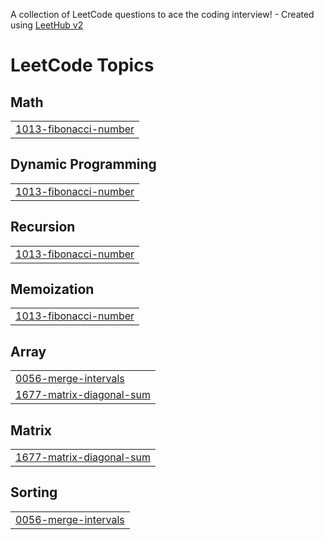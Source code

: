 A collection of LeetCode questions to ace the coding interview! - Created using [LeetHub v2](https://github.com/arunbhardwaj/LeetHub-2.0)
<!---LeetCode Topics Start-->
# LeetCode Topics
## Math
|  |
| ------- |
| [1013-fibonacci-number](https://github.com/Manoj-1022/leetcode/tree/master/1013-fibonacci-number) |
## Dynamic Programming
|  |
| ------- |
| [1013-fibonacci-number](https://github.com/Manoj-1022/leetcode/tree/master/1013-fibonacci-number) |
## Recursion
|  |
| ------- |
| [1013-fibonacci-number](https://github.com/Manoj-1022/leetcode/tree/master/1013-fibonacci-number) |
## Memoization
|  |
| ------- |
| [1013-fibonacci-number](https://github.com/Manoj-1022/leetcode/tree/master/1013-fibonacci-number) |
## Array
|  |
| ------- |
| [0056-merge-intervals](https://github.com/Manoj-1022/leetcode/tree/master/0056-merge-intervals) |
| [1677-matrix-diagonal-sum](https://github.com/Manoj-1022/leetcode/tree/master/1677-matrix-diagonal-sum) |
## Matrix
|  |
| ------- |
| [1677-matrix-diagonal-sum](https://github.com/Manoj-1022/leetcode/tree/master/1677-matrix-diagonal-sum) |
## Sorting
|  |
| ------- |
| [0056-merge-intervals](https://github.com/Manoj-1022/leetcode/tree/master/0056-merge-intervals) |
<!---LeetCode Topics End-->